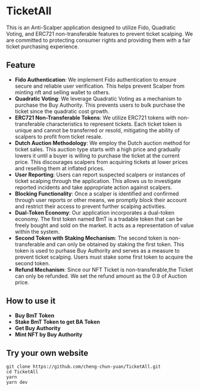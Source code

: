 # TicketAll
This is an Anti-Scalper application designed to utilize Fido, Quadratic Voting, and ERC721 non-transferable features to prevent ticket scalping. We are committed to protecting consumer rights and providing them with a fair ticket purchasing experience.
## Feature
- **Fido Authentication**: We implement Fido authentication to ensure secure and reliable user verification. This helps prevent Scalper from minting nft and selling wallet to others.
- **Quadratic Voting**: We leverage Quadratic Voting as a mechanism to purchase the Buy Authority. This prevents users to bulk purchase the ticket since the quadratic cost growth.
- **ERC721 Non-Transferable Tokens**: We utilize ERC721 tokens with non-transferable characteristics to represent tickets. Each ticket token is unique and cannot be transferred or resold, mitigating the ability of scalpers to profit from ticket resale.
- **Dutch Auction Methodology**: We employ the Dutch auction method for ticket sales. This auction type starts with a high price and gradually lowers it until a buyer is willing to purchase the ticket at the current price. This discourages scalpers from acquiring tickets at lower prices and reselling them at inflated prices.
- **User Reporting**: Users can report suspected scalpers or instances of ticket scalping through the application. This allows us to investigate reported incidents and take appropriate action against scalpers.
- **Blocking Functionality**: Once a scalper is identified and confirmed through user reports or other means, we promptly block their account and restrict their access to prevent further scalping activities.
- **Dual-Token Economy**: Our application incorporates a dual-token economy. The first token named BmT is a tradable token that can be freely bought and sold on the market. It acts as a representation of value within the system.
- **Second Token with Staking Mechanism**: The second token is non-transferable and can only be obtained by staking the first token. This token is used to purhase Buy Authority and serves as a measure to prevent ticket scalping. Users must stake some first token to acquire the second token.
- **Refund Mechanism**: Since our NFT Ticket is non-transferable,the Ticket can only be refunded. We set the refund amount as the 0.9 of Auction price.
## How to use it
- **Buy BmT Token**
- **Stake BmT Token to get BA Token**
- **Get Buy Authority**
- **Mint NFT by Buy Authority**
## Try your own website
```
git clone https://github.com/cheng-chun-yuan/TicketAll.git
cd TicketAll
yarn
yarn dev
```
